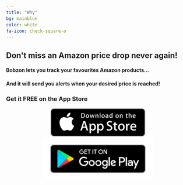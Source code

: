 ```yaml
---
title: "Why"
bg: mainblue
color: white
fa-icon: check-square-o
---
```


## Don't miss an Amazon price drop never again!

#### Bobzon lets you track your favourites Amazon products...

#### And it will send you alerts when your desired price is reached!

### Get it **FREE** on the App Store

<center><a href="{{ site.appstore_link }}"><img src="img/Download_on_the_App_Store_Badge_US-UK_135x40.svg" width="260"></a><a href="{{ site.googleplay_link }}"><img src="img/Google_Play_Badge.svg" width="300"></a></center>
